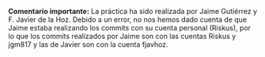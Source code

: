 **Comentario importante:**
La práctica ha sido realizada por Jaime Gutiérrez y F. Javier de la Hoz.
Debido a un error, no nos hemos dado cuenta de que Jaime estaba realizando los commits con su cuenta personal (Riskus), por lo que los commits realizados por Jaime son con las cuentas Riskus y jgm817 y las de Javier son con la cuenta fjavhoz.
